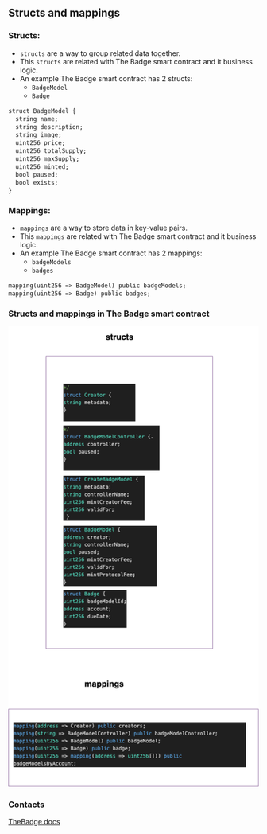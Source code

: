 ## Structs and mappings

### Structs:

- `structs` are a way to group related data together.
- This `structs` are related with The Badge smart contract and it business logic.
- An example The Badge smart contract has 2 structs:
  - `BadgeModel`
  - `Badge`

```solidity
struct BadgeModel {
  string name;
  string description;
  string image;
  uint256 price;
  uint256 totalSupply;
  uint256 maxSupply;
  uint256 minted;
  bool paused;
  bool exists;
}
```

### Mappings:

- `mappings` are a way to store data in key-value pairs.
- This `mappings` are related with The Badge smart contract and it business logic.
- An example The Badge smart contract has 2 mappings:
  - `badgeModels`
  - `badges`

```solidity
mapping(uint256 => BadgeModel) public badgeModels;
mapping(uint256 => Badge) public badges;
```

### Structs and mappings in The Badge smart contract

![structs_and_mappings.png](..%2Fassets%2Fimages%2Fstructs_and_mappings.png)

### Contacts

[TheBadge docs](https://docs.thebadge.xyz/thebadge-documentation/)
